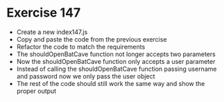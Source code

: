 # Exercise 147

- Create a new index147.js
- Copy and paste the code from the previous exercise
- Refactor the code to match the requirements
- The shouldOpenBatCave function not longer accepts two parameters
- Now the shouldOpenBatCave function only accepts a user parameter
- Instead of calling the shouldOpenBatCave function passing username and password now we only pass the user object
- The rest of the code should still work the same way and show the proper output

